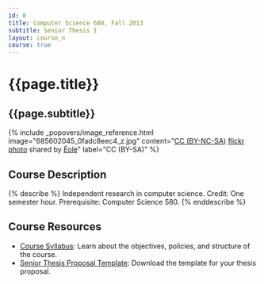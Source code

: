 ```yaml
---
id: 0
title: Computer Science 600, Fall 2013
subtitle: Senior Thesis I
layout: course_n
course: true
---
```


# {{page.title}}
## {{page.subtitle}}

<!-- Include header image -->
{% include _popovers/image_reference.html image="685602045_0fadc8eec4_z.jpg" content="<a href='http://creativecommons.org/licenses/by-nc-sa/2.0/'>CC (BY-NC-SA)</a> <a title='Staircase snail' href='http://flickr.com/photos/eole/685602045'>flickr photo</a> shared by <a href='http://flickr.com/people/eole'>Éole</a>" label="CC (BY-SA)" %}

## Course Description

{% describe %}
Independent research in computer science. Credit: One semester hour. Prerequisite: Computer Science 580.
{% enddescribe %}

## Course Resources

<ul class="fa-ul">

<li><i class="fa-li fa fa-arrow-right"></i><a href="{{site.baseurl}}teaching/cs600F2013/provide/syllabus/cs60001cs600-6102011syllabus.pdf"
class="major">Course Syllabus</a>: Learn about the objectives, policies, and structure of the course.

<li><i class="fa-li fa fa-arrow-right"></i><a href="{{site.baseurl}}teaching/cs600F2013/provide/template/senior_thesis_proposal_template.zip"
class="major">Senior Thesis Proposal Template</a>: Download the template for your thesis proposal.

</ul>
